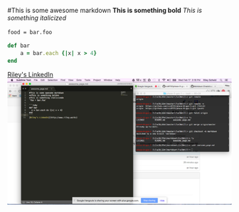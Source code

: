 #This is some awesome markdown
**This is something bold**
*This is something italicized*

`food = bar.foo`

```ruby
def bar
	a = bar.each {|x| x > 4}
end
```
[Riley's LinkedIn](http://www.riley.works)
![screen-shot](screen-shot.png)